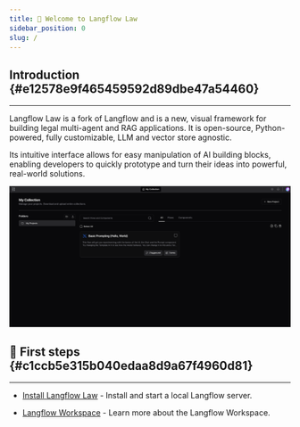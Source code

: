 ```yaml
---
title: 👋 Welcome to Langflow Law
sidebar_position: 0
slug: /
---
```




## Introduction {#e12578e9f465459592d89dbe47a54460}


---


Langflow Law is a fork of Langflow and is a new, visual framework for building legal multi-agent and RAG applications. It is open-source, Python-powered, fully customizable, LLM and vector store agnostic.


Its intuitive interface allows for easy manipulation of AI building blocks, enabling developers to quickly prototype and turn their ideas into powerful, real-world solutions.


![](./started.png)


## 🚀 First steps {#c1ccb5e315b040edaa8d9a67f4960d81}


---

- [Install Langflow Law](/getting-started-installation) - Install and start a local Langflow server.

- [Langflow Workspace](/workspace) - Learn more about the Langflow Workspace.


